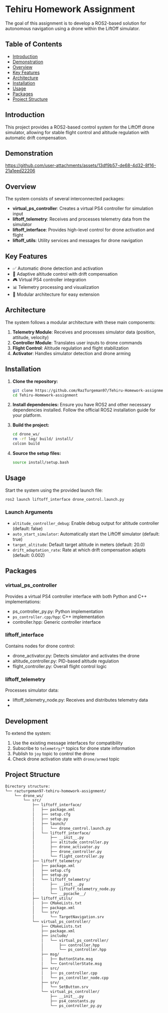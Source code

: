 # Tehiru Homework Assignment

The goal of this assignment is to develop a ROS2-based solution for autonomous navigation using a drone within the LiftOff simulator.

## Table of Contents
- [Introduction](#introduction)
- [Demonstration](#demonstration)
- [Overview](#overview)
- [Key Features](#key_features)
- [Architecture](#architecture)
- [Installation](#installation)
- [Usage](#usage)
- [Packages](#packages)
- [Project Structure](#project-structure)


## Introduction

This project provides a ROS2-based control system for the LiftOff drone simulator, allowing for stable flight control and altitude regulation with automatic drift compensation.


## Demonstration

https://github.com/user-attachments/assets/13df9b57-de68-4d32-8f16-21a1eed22206


## Overview

The system consists of several interconnected packages:

- **virtual_ps_controller**: Creates a virtual PS4 controller for simulation input
- **liftoff_telemetry**: Receives and processes telemetry data from the simulator
- **liftoff_interface**: Provides high-level control for drone activation and flight
- **liftoff_utils**: Utility services and messages for drone navigation
  

## Key Features

- ✅ Automatic drone detection and activation  
- 🚡 Adaptive altitude control with drift compensation  
- 🎮 Virtual PS4 controller integration  
- 📊 Telemetry processing and visualization  
- 🧩 Modular architecture for easy extension
  

## Architecture

The system follows a modular architecture with these main components:

1. **Telemetry Module**: Receives and processes simulator data (position, attitude, velocity)
2. **Controller Module**: Translates user inputs to drone commands
3. **Flight Control**: Altitude regulation and flight stabilization
4. **Activator**: Handles simulator detection and drone arming


## Installation

1. **Clone the repository:**
    ```sh
    git clone https://github.com/RazTurgeman97/Tehiru-Homework-assignment.git
    cd Tehiru-Homework-assignment
    ```

2. **Install dependencies:**
    Ensure you have ROS2 and other necessary dependencies installed. Follow the official ROS2 installation guide for your platform.

3. **Build the project:**
    ```sh
    cd drone_ws/
    rm -rf log/ build/ install/
    colcon build
    ```

4. **Source the setup files:**
    ```sh
    source install/setup.bash
    ```

## Usage

Start the system using the provided launch file:

```bash
ros2 launch liftoff_interface drone_control.launch.py
```

### Launch Arguments

- `altitude_controller_debug`: Enable debug output for altitude controller (default: false)
- `auto_start_simulator`: Automatically start the LiftOff simulator (default: true)
- `target_altitude`: Default target altitude in meters (default: 20.0)
- `drift_adaptation_rate`: Rate at which drift compensation adapts (default: 0.002)


## Packages

### virtual_ps_controller

Provides a virtual PS4 controller interface with both Python and C++ implementations:
- ps_controller_py.py: Python implementation 
- `ps_controller.cpp/hpp`: C++ implementation
- controller.hpp: Generic controller interface

### liftoff_interface

Contains nodes for drone control:
- drone_activator.py: Detects simulator and activates the drone
- altitude_controller.py: PID-based altitude regulation
- flight_controller.py: Overall flight control logic

### liftoff_telemetry

Processes simulator data:
- liftoff_telemetry_node.py: Receives and distributes telemetry data
- 

## Development

To extend the system:

1. Use the existing message interfaces for compatibility
2. Subscribe to `telemetry/*` topics for drone state information
3. Publish to `joy` topic to control the drone
4. Check drone activation state with `drone/armed` topic


## Project Structure
```bash
Directory structure:
└── razturgeman97-tehiru-homework-assignment/
    └── drone_ws/
        └── src/
            ├── liftoff_interface/
            │   ├── package.xml
            │   ├── setup.cfg
            │   ├── setup.py
            │   ├── launch/
            │   │   └── drone_control.launch.py
            │   └── liftoff_interface/
            │       ├── __init__.py
            │       ├── altitude_controller.py
            │       ├── drone_activator.py
            │       ├── drone_controller.py
            │       └── flight_controller.py
            ├── liftoff_telemetry/
            │   ├── package.xml
            │   ├── setup.cfg
            │   ├── setup.py
            │   └── liftoff_telemetry/
            │       ├── __init__.py
            │       ├── liftoff_telemetry_node.py
            │       └── __pycache__/
            ├── liftoff_utils/
            │   ├── CMakeLists.txt
            │   ├── package.xml
            │   └── srv/
            │       └── TargetNavigation.srv
            └── virtual_ps_controller/
                ├── CMakeLists.txt
                ├── package.xml
                ├── include/
                │   └── virtual_ps_controller/
                │       ├── controller.hpp
                │       └── ps_controller.hpp
                ├── msg/
                │   ├── ButtonState.msg
                │   └── ControllerState.msg
                ├── src/
                │   ├── ps_controller.cpp
                │   └── ps_controller_node.cpp
                ├── srv/
                │   └── SetButton.srv
                └── virtual_ps_controller/
                    ├── __init__.py
                    ├── ps4_constants.py
                    └── ps_controller_py.py
```

